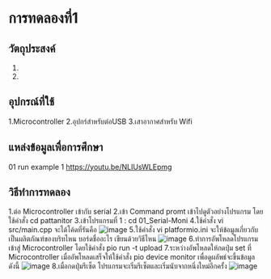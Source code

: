# การทดลองที่1
## วัตถุประสงค์
1.
2.
## อุปกรณ์ที่ใช้
1.Microcontroller
2.อุปกร์สำหรับต่อUSB
3.เสาอากาศสำหรับ Wifi
## แหล่งข้อมูลเพื่อการศึกษา
01 run example 1 https://youtu.be/NLIUsWLEpmg
## วิธีทำการทดลอง
1.ต่อ Microcontroller เข้ากับ serial
2.เข้า Command promt เข้าไปดูตัวอย่างโปรแกรม โดยใช้คำสั่ง cd pattanitor
3.เข้าโปรแกรมที่ 1 : cd 01_Serial-Moni
4.ใช้คำสั่ง vi src/main.cpp จะได้โค้ดที่รันคือ
![image](https://user-images.githubusercontent.com/80880258/112250302-b3cf9280-8c8b-11eb-9be3-db5204331900.png)
5.ใช้คำสั่ง vi platformio.ini จะให้ข้อมูลเกี่ยวกับเป็นผลิตภัณฑ์ของบริทไหน บอร์ดชื่ออะไร เขียนด้วยวิธีไหน
![image](https://user-images.githubusercontent.com/80880258/112250358-cfd33400-8c8b-11eb-8e86-db90c4692e80.png)
6.ทำการอัพโหลดโปรแกรมเข้าสู่ Microcontroller โดยใช้คำสั่ง pio run -t upload
7.ระหว่างอัพโหลดให้กดปุ่ม set ที่ Microcontroller เมื่ออัพโหลดเสร็จให้ใช้คำสั่ง pio device monitor เพื่อดูผลัพธ์จะขึ้นข้อมูลดังนี้
![image](https://user-images.githubusercontent.com/80880258/112250432-f1342000-8c8b-11eb-91f6-e91ade01087c.png)
8.เมื่อกดปุ่มรีเซ็ต โปรแกรมจะเริ่มรีเซ็ตและเริ่มนับจากหนึ่งใหม่อีกครั้ง
![image](https://user-images.githubusercontent.com/80880258/112250458-fdb87880-8c8b-11eb-9566-69e73d4110a8.png)

